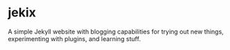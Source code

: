 # jekix

A simple Jekyll website with blogging capabilities for trying out new things, experimenting with plugins, and learning stuff.
